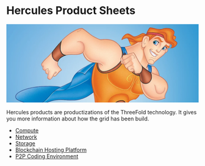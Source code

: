 # Hercules Product Sheets

![](./img/hercules.png)

Hercules products are productizations of the ThreeFold technology.
It gives you more information about how the grid has been build.

- <a href="1_ThreeFold%20Hercules%20Compute.pdf">Compute</a>
- <a href="2_ThreeFold Hercules Network.pdf">Network</a>
- <a href="3_ThreeFold Hercules Storage.pdf">Storage</a>
- <a href="4_ThreeFold Hercules Blockhost.pdf">Blockchain Hosting Platform</a>
- <a href="5_ThreeFold Hercules Coder.pdf">P2P Coding Environment</a>